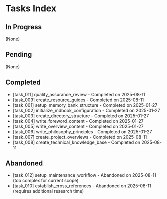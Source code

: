 # Tasks Index

## In Progress
(None)

## Pending
(None)

## Completed
- [task_011] quality_assurance_review - Completed on 2025-08-11
- [task_009] create_resource_guides - Completed on 2025-08-11
- [task_001] setup_memory_bank_structure - Completed on 2025-01-27
- [task_002] initialize_mdbook_configuration - Completed on 2025-01-27
- [task_003] create_directory_structure - Completed on 2025-01-27
- [task_004] write_foreword_content - Completed on 2025-01-27
- [task_005] write_overview_content - Completed on 2025-01-27
- [task_006] write_philosophy_principles - Completed on 2025-01-27
- [task_007] create_project_overviews - Completed on 2025-08-11
- [task_008] create_technical_knowledge_base - Completed on 2025-08-11

## Abandoned
- [task_012] setup_maintenance_workflow - Abandoned on 2025-08-11 (too complex for current scope)
- [task_010] establish_cross_references - Abandoned on 2025-08-11 (requires additional research time)
